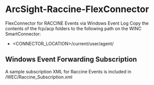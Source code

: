 # ArcSight-Raccine-FlexConnector
FlexConnector for RACCINE Events via Windows Event Log
Copy the contents of the fcp/acp folders to the following path on the WINC SmartConnector:
* <CONNECTOR_LOCATION>/current/user/agent/


## Windows Event Forwarding Subscription
A sample subscription XML for Raccine Events is included in /WEC/Raccine_Subscription.xml
